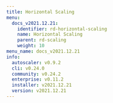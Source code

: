 ```yaml
---
title: Horizontal Scaling
menu:
  docs_v2021.12.21:
    identifier: rd-horizontal-scaling
    name: Horizontal Scaling
    parent: rd-scaling
    weight: 10
menu_name: docs_v2021.12.21
info:
  autoscaler: v0.9.2
  cli: v0.24.0
  community: v0.24.2
  enterprise: v0.11.2
  installer: v2021.12.21
  version: v2021.12.21
---
```


